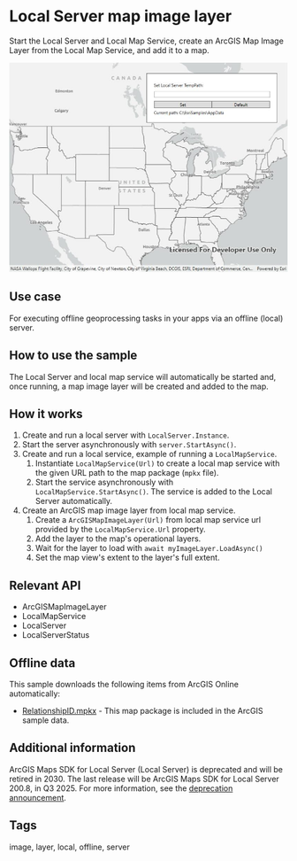 # Local Server map image layer

Start the Local Server and Local Map Service, create an ArcGIS Map Image Layer from the Local Map Service, and add it to a map.

![Image of local server map image layer](LocalServerMapImageLayer.jpg)

## Use case

For executing offline geoprocessing tasks in your apps via an offline (local) server.

## How to use the sample

The Local Server and local map service will automatically be started and, once running, a map image layer will be created and added to the map.

## How it works

1. Create and run a local server with `LocalServer.Instance`.
2. Start the server asynchronously with `server.StartAsync()`.
3. Create and run a local service, example of running a `LocalMapService`.
    1. Instantiate `LocalMapService(Url)` to create a local map service with the given URL path to the map package (`mpkx` file).
    2. Start the service asynchronously with `LocalMapService.StartAsync()`. The service is added to the Local Server automatically.
4. Create an ArcGIS map image layer from local map service.
    1. Create a `ArcGISMapImageLayer(Url)` from local map service url provided by the `LocalMapService.Url` property.
    2. Add the layer to the map's operational layers.
    3. Wait for the layer to load with `await myImageLayer.LoadAsync()`
    4. Set the map view's extent to the layer's full extent.

## Relevant API

* ArcGISMapImageLayer
* LocalMapService
* LocalServer
* LocalServerStatus

## Offline data

This sample downloads the following items from ArcGIS Online automatically:

* [RelationshipID.mpkx](https://www.arcgis.com/home/item.html?id=85c34847bbe1402fa115a1b9b87561ce) - This map package is included in the ArcGIS sample data.

## Additional information

ArcGIS Maps SDK for Local Server (Local Server) is deprecated and will be retired in 2030. The last release will be ArcGIS Maps SDK for Local Server 200.8, in Q3 2025. For more information, see the [deprecation announcement](https://support.esri.com/en-us/knowledge-base/deprecation-arcgis-maps-sdk-for-local-server-000034908).

## Tags

image, layer, local, offline, server
